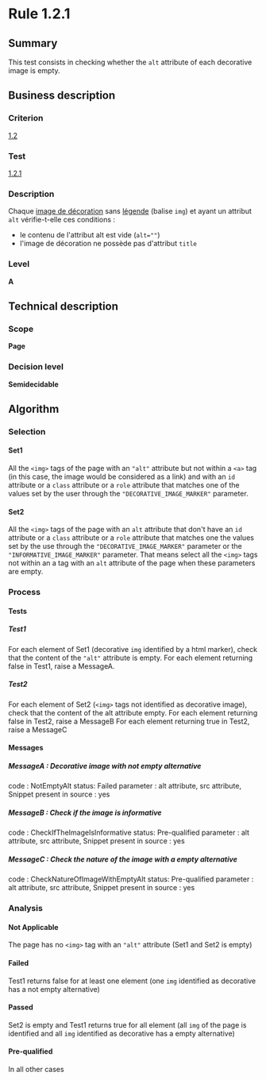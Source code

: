 # Rule 1.2.1

## Summary

This test consists in checking whether the `alt` attribute of each decorative image is empty.

## Business description

### Criterion

[1.2](http://references.modernisation.gouv.fr/sites/default/files/RGAA3_RC2-1/referentiel_technique.htm#crit-1-2)

### Test

[1.2.1](http://references.modernisation.gouv.fr/sites/default/files/RGAA3_RC2-1/referentiel_technique.htm#test-1-2-1)

### Description

Chaque <a href="http://references.modernisation.gouv.fr/sites/default/files/RGAA3_RC2-1/glossaire.htm#mimgDeco">image de d&eacute;coration</a> sans <a href="http://references.modernisation.gouv.fr/sites/default/files/RGAA3_RC2-1/glossaire.htm#mLegendeImage">l&eacute;gende</a> (balise `img`) et ayant un attribut `alt` v&eacute;rifie-t-elle ces conditions : 
 
 * le contenu de l'attribut alt est vide (`alt=""`) 
 * l'image de d&eacute;coration ne poss&egrave;de pas d'attribut `title` 


### Level

**A**

## Technical description

### Scope

**Page**

### Decision level

**Semidecidable**

## Algorithm

### Selection

#### Set1

All the `<img>` tags of the page with an `"alt"` attribute but not within a `<a>` tag (in this case, the image would be considered as a link) and with an `id` attribute or a `class` attribute or a `role` attribute that matches one of the values set by the user through the `"DECORATIVE_IMAGE_MARKER"` parameter.

#### Set2

All the `<img>` tags of the page with an `alt` attribute that don't have an `id` attribute or a `class` attribute or a `role` attribute that matches one the values set by the use through the `"DECORATIVE_IMAGE_MARKER"` parameter or the `"INFORMATIVE_IMAGE_MARKER"` parameter. 
That means select all the `<img>` tags not within an a tag with an `alt` attribute of the page when these parameters are empty.

### Process

#### Tests

##### Test1 

For each element of Set1 (decorative `img` identified by a html marker), check that the content of the `"alt"` attribute is empty. For each element returning false in Test1, raise a MessageA. 

##### Test2

For each element of Set2 (`<img>` tags not identified as decorative image), check that the content of the alt attribute empty. For each element returning false in Test2, raise a MessageB For each element returning true in Test2, raise a MessageC

#### Messages

##### MessageA : Decorative image with not empty alternative

code : NotEmptyAlt
status: Failed
parameter : alt attribute, src attribute, Snippet
present in source : yes

##### MessageB : Check if the image is informative

code : CheckIfTheImageIsInformative
status: Pre-qualified
parameter : alt attribute, src attribute, Snippet
present in source : yes

##### MessageC : Check the nature of the image with a empty alternative

code : CheckNatureOfImageWithEmptyAlt
status: Pre-qualified
parameter : alt attribute, src attribute, Snippet
present in source : yes

### Analysis

#### Not Applicable

The page has no `<img>` tag with an `"alt"` attribute (Set1 and Set2 is empty)

#### Failed

Test1 returns false for at least one element (one `img` identified as decorative has a not empty alternative)

#### Passed

Set2 is empty and Test1 returns true for all element (all `img` of the page is identified and all `img` identified as decorative has a empty alternative)

#### Pre-qualified

In all other cases




